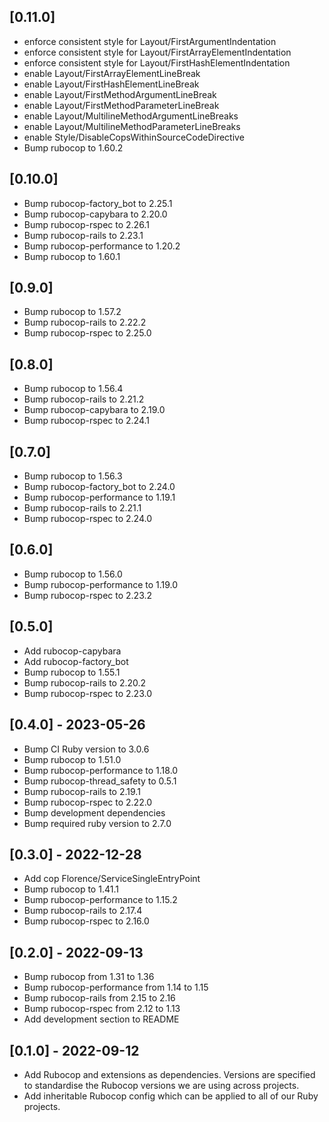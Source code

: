 ## [0.11.0]
- enforce consistent style for Layout/FirstArgumentIndentation
- enforce consistent style for Layout/FirstArrayElementIndentation
- enforce consistent style for Layout/FirstHashElementIndentation
- enable Layout/FirstArrayElementLineBreak
- enable Layout/FirstHashElementLineBreak
- enable Layout/FirstMethodArgumentLineBreak
- enable Layout/FirstMethodParameterLineBreak
- enable Layout/MultilineMethodArgumentLineBreaks
- enable Layout/MultilineMethodParameterLineBreaks
- enable Style/DisableCopsWithinSourceCodeDirective
- Bump rubocop to 1.60.2

## [0.10.0]
- Bump rubocop-factory_bot to 2.25.1
- Bump rubocop-capybara to 2.20.0
- Bump rubocop-rspec to 2.26.1
- Bump rubocop-rails to 2.23.1
- Bump rubocop-performance to 1.20.2
- Bump rubocop to 1.60.1

## [0.9.0]
- Bump rubocop to 1.57.2
- Bump rubocop-rails to 2.22.2
- Bump rubocop-rspec to 2.25.0

## [0.8.0]
- Bump rubocop to 1.56.4
- Bump rubocop-rails to 2.21.2
- Bump rubocop-capybara to 2.19.0
- Bump rubocop-rspec to 2.24.1

## [0.7.0]
- Bump rubocop to 1.56.3
- Bump rubocop-factory_bot to 2.24.0
- Bump rubocop-performance to 1.19.1
- Bump rubocop-rails to 2.21.1
- Bump rubocop-rspec to 2.24.0

## [0.6.0]
- Bump rubocop to 1.56.0
- Bump rubocop-performance to 1.19.0
- Bump rubocop-rspec to 2.23.2

## [0.5.0]
- Add rubocop-capybara
- Add rubocop-factory_bot
- Bump rubocop to 1.55.1
- Bump rubocop-rails to 2.20.2
- Bump rubocop-rspec to 2.23.0

## [0.4.0] - 2023-05-26
- Bump CI Ruby version to 3.0.6
- Bump rubocop to 1.51.0
- Bump rubocop-performance to 1.18.0
- Bump rubocop-thread_safety to 0.5.1
- Bump rubocop-rails to 2.19.1
- Bump rubocop-rspec to 2.22.0
- Bump development dependencies
- Bump required ruby version to 2.7.0

## [0.3.0] - 2022-12-28
- Add cop Florence/ServiceSingleEntryPoint
- Bump rubocop to 1.41.1
- Bump rubocop-performance to 1.15.2
- Bump rubocop-rails to 2.17.4
- Bump rubocop-rspec to 2.16.0

## [0.2.0] - 2022-09-13
- Bump rubocop from 1.31 to 1.36
- Bump rubocop-performance from 1.14 to 1.15
- Bump rubocop-rails from 2.15 to 2.16
- Bump rubocop-rspec from 2.12 to 1.13
- Add development section to README

## [0.1.0] - 2022-09-12
- Add Rubocop and extensions as dependencies. Versions are specified to standardise the Rubocop versions we are using across projects.
- Add inheritable Rubocop config which can be applied to all of our Ruby projects.
